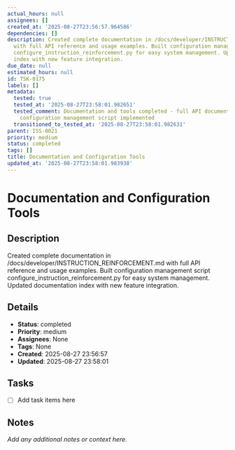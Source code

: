 ```yaml
---
actual_hours: null
assignees: []
created_at: '2025-08-27T23:56:57.964586'
dependencies: []
description: Created complete documentation in /docs/developer/INSTRUCTION_REINFORCEMENT.md
  with full API reference and usage examples. Built configuration management script
  configure_instruction_reinforcement.py for easy system management. Updated documentation
  index with new feature integration.
due_date: null
estimated_hours: null
id: TSK-0175
labels: []
metadata:
  tested: true
  tested_at: '2025-08-27T23:58:01.982651'
  tested_comment: Documentation and tools completed - full API documentation written,
    configuration management script implemented
  transitioned_to_tested_at: '2025-08-27T23:58:01.982631'
parent: ISS-0021
priority: medium
status: completed
tags: []
title: Documentation and Configuration Tools
updated_at: '2025-08-27T23:58:01.983938'
---
```


# Documentation and Configuration Tools

## Description
Created complete documentation in /docs/developer/INSTRUCTION_REINFORCEMENT.md with full API reference and usage examples. Built configuration management script configure_instruction_reinforcement.py for easy system management. Updated documentation index with new feature integration.

## Details
- **Status**: completed
- **Priority**: medium
- **Assignees**: None
- **Tags**: None
- **Created**: 2025-08-27 23:56:57
- **Updated**: 2025-08-27 23:58:01

## Tasks
- [ ] Add task items here

## Notes
_Add any additional notes or context here._
